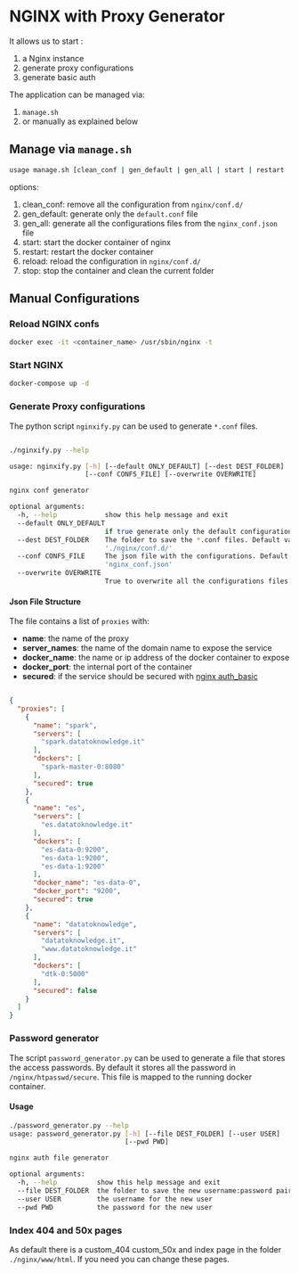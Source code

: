 # NGINX with Proxy Generator

It allows us to start :

1. a Nginx instance
2. generate proxy configurations
3. generate basic auth

The application can be managed via:
1. `manage.sh`
2. or manually as explained below


## Manage via `manage.sh`

```bash
usage manage.sh [clean_conf | gen_default | gen_all | start | restart | reload | stop]
```
options:

1. clean_conf: remove all the configuration from `nginx/conf.d/`
2. gen_default: generate only the `default.conf` file
3. gen_all: generate all the configurations files from the `nginx_conf.json` file
4. start: start the docker container of nginx
5. restart: restart the docker container
6. reload: reload the configuration in `nginx/conf.d/`
7. stop: stop the container and clean the current folder

## Manual Configurations

### Reload NGINX confs

```bash
docker exec -it <container_name> /usr/sbin/nginx -t  
```

### Start NGINX

```bash
docker-compose up -d
```

### Generate Proxy configurations

The python script `nginxify.py` can be used to generate `*.conf` files.

```bash

./nginxify.py --help

usage: nginxify.py [-h] [--default ONLY_DEFAULT] [--dest DEST_FOLDER]
                   [--conf CONFS_FILE] [--overwrite OVERWRITE]

nginx conf generator

optional arguments:
  -h, --help            show this help message and exit
  --default ONLY_DEFAULT
                        if true generate only the default configurations
  --dest DEST_FOLDER    The folder to save the *.conf files. Default value
                        './nginx/conf.d/'
  --conf CONFS_FILE     The json file with the configurations. Default value
                        'nginx_conf.json'
  --overwrite OVERWRITE
                        True to overwrite all the configurations files
```

#### Json File Structure
The file contains a list of `proxies` with:
- **name**: the name of the proxy
- **server_names**: the name of the domain name to expose the service
- **docker_name**: the name or ip address of the docker container to expose
- **docker_port**: the internal port of the container
- **secured**: if the service should be secured with [nginx auth_basic]()

```json

{
  "proxies": [
    {
      "name": "spark",
      "servers": [
        "spark.datatoknowledge.it"
      ],
      "dockers": [
        "spark-master-0:8080"
      ],
      "secured": true
    },
    {
      "name": "es",
      "servers": [
        "es.datatoknowledge.it"
      ],
      "dockers": [
        "es-data-0:9200",
        "es-data-1:9200",
        "es-data-1:9200"
      ],
      "docker_name": "es-data-0",
      "docker_port": "9200",
      "secured": true
    },
    {
      "name": "datatoknowledge",
      "servers": [
        "datatoknowledge.it",
        "www.datatoknowledge.it"
      ],
      "dockers": [
        "dtk-0:5000"
      ],
      "secured": false
    }
  ]
}

```

### Password generator

The script `password_generator.py` can be used to generate a file that stores the access passwords. By default it stores all the password in `/nginx/htpasswd/secure`. This file is mapped to the running docker container.

#### Usage

```bash
./password_generator.py --help
usage: password_generator.py [-h] [--file DEST_FOLDER] [--user USER]
                             [--pwd PWD]

nginx auth file generator

optional arguments:
  -h, --help          show this help message and exit
  --file DEST_FOLDER  the folder to save the new username:password pair
  --user USER         the username for the new user
  --pwd PWD           the password for the new user
```

### Index 404 and 50x pages

As default there is a custom_404 custom_50x and index page in the folder `./nginx/www/html`. If you need you can change these pages.
